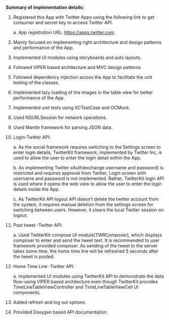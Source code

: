 **Summary of implementation details:**

1)  Registered this App with Twitter Apps using the following link to
    get consumer and secret key to access Twitter API.

    a.  App registration URL: https://apps.twitter.com.

2)  Mainly focused on implementing right architecture and design
    patterns and performance of the App.

3)  Implemented UI modules using storyboards and auto layouts.

4)  Followed VIPER based architecture and MVC design patterns.

5)  Followed dependency injection across the App to facilitate the unit
    testing of the classes.

6)  Implemented lazy loading of the images in the table view for better
    performance of the App.

7)  Implemented unit tests using XCTestCase and OCMock.

8)  Used NSURLSession for network operations.

9)  Used Mantle framework for parsing JSON data.

10) Login-Twitter API:

    a.  As the social framework requires switching to the Settings
        screen to enter login details, TwitterKit framework, implemented
        by Twitter Inc, is used to allow the user to enter the login
        detail within the App.

    b.  As implementing Twitter xAuth(exchange username and password) is
        restricted and requires approval from Twitter, Login screen with
        username and password is not implemented. Rather, TwitterKit
        login API is used where it opens the web view to allow the user
        to enter the login details inside the App.

    c.  As TwitterKit API logout API doesn’t delete the twitter account
        from the system, it requires manual deletion from the settings
        screen for switching between users. However, it clears the local
        Twitter session on logout.

11) Post tweet -Twitter API:

    a.  Used TwitterKit compose UI module(TWRComposer), which displays
        composer to enter and send the tweet text. It is recommended to
        user framework provided composer. As sending of the tweet to the
        server takes some time, the home time line will be refreshed 5
        seconds after the tweet is posted.

12) Home Time Line -Twitter API:

    a.  Implemented UI modules using TwitterKit API to demonstrate the
        data flow-using VIPER based architecture even though TwitterKit
        provides TimeLineTableViewController and TimeLineTableViewCell
        UI components.

13) Added refresh and log out options.

14) Provided Doxygen based API documentation.
